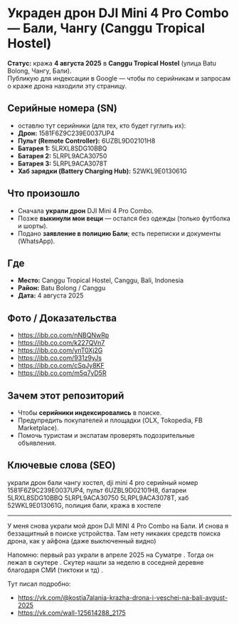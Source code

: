 # Украден дрон DJI Mini 4 Pro Combo — Бали, Чангу (Canggu Tropical Hostel)

**Статус:** кража **4 августа 2025** в **Canggu Tropical Hostel** (улица Batu Bolong, Чангу, Бали).  
Публикую для индексации в Google — чтобы по серийникам и запросам о краже дрона находили эту страницу.

## Серийные номера (SN)
- оставлю тут серийники (для тех, кто будет гуглить их):
- **Дрон:** 1581F6Z9C239E0037UP4
- **Пульт (Remote Controller):** 6UZBL9D02101H8
- **Батарея 1:** 5LRXL8SDG10BBQ
- **Батарея 2:** 5LRPL9ACA30750
- **Батарея 3:** 5LRPL9ACA3078T
- **Хаб зарядки (Battery Charging Hub):** 52WKL9E013061G

## Что произошло
- Сначала **украли дрон** DJI Mini 4 Pro Combo.  
- Позже **выкинули мои вещи** — остался без одежды (только футболка и шорты).  
- Подано **заявление в полицию Бали**; есть переписки и документы (WhatsApp).

## Где
- **Место:** Canggu Tropical Hostel, Canggu, Bali, Indonesia  
- **Район:** Batu Bolong / Canggu  
- **Дата:** 4 августа 2025

## Фото / Доказательства
- https://ibb.co.com/nNBQNwRp  
- https://ibb.co.com/k227QVn7  
- https://ibb.co.com/ynT0Xj2G  
- https://ibb.co.com/931z9yJs  
- https://ibb.co.com/cSqJy8KF  
- https://ibb.co.com/m5q7yD5R

## Зачем этот репозиторий
- Чтобы **серийники индексировались** в поиске.  
- Предупредить покупателей и площадки (OLX, Tokopedia, FB Marketplace).  
- Помочь туристам и экспатам проверять подозрительные объявления.

## Ключевые слова (SEO)
украли дрон бали чангу хостел, dji mini 4 pro серийный номер 1581F6Z9C239E0037UP4, пульт 6UZBL9D02101H8, батареи 5LRXL8SDG10BBQ 5LRPL9ACA30750 5LRPL9ACA3078T, хаб 52WKL9E013061G, полиция бали, кража в хостеле


_____
У меня снова украли мой дрон DJI MINI 4 Pro Combo на Бали.
И снова я беззащитный в поиске устройства.
Там нету никаких средств поиска дрона, как у айфона (даже выключенный видно)



Напомню: первый раз украли в апреле 2025 на Суматре .
Тогда он лежал в скутере .
Скутер нашли за неделю в соседней деревне благодаря СМИ (тиктоки и тд) .

Тут писал подробно:
- https://vk.com/@kostia7alania-krazha-drona-i-veschei-na-bali-avgust-2025
- https://vk.com/wall-125614288_2175




